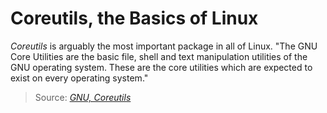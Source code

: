 # Coreutils, the Basics of Linux
_Coreutils_ is arguably the most important package in all of Linux. "The GNU Core Utilities are the basic file, shell and text manipulation utilities of the GNU operating system.
These are the core utilities which are expected to exist on every operating system."
> Source: [_GNU, Coreutils_](https://www.gnu.org/software/coreutils/)
